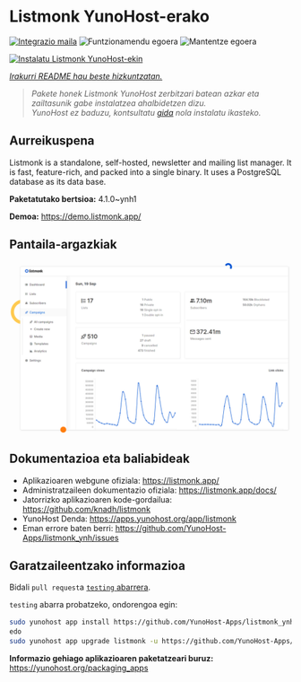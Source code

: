 <!--
Ohart ongi: README hau automatikoki sortu da <https://github.com/YunoHost/apps/tree/master/tools/readme_generator>ri esker
EZ editatu eskuz.
-->

# Listmonk YunoHost-erako

[![Integrazio maila](https://dash.yunohost.org/integration/listmonk.svg)](https://ci-apps.yunohost.org/ci/apps/listmonk/) ![Funtzionamendu egoera](https://ci-apps.yunohost.org/ci/badges/listmonk.status.svg) ![Mantentze egoera](https://ci-apps.yunohost.org/ci/badges/listmonk.maintain.svg)

[![Instalatu Listmonk YunoHost-ekin](https://install-app.yunohost.org/install-with-yunohost.svg)](https://install-app.yunohost.org/?app=listmonk)

*[Irakurri README hau beste hizkuntzatan.](./ALL_README.md)*

> *Pakete honek Listmonk YunoHost zerbitzari batean azkar eta zailtasunik gabe instalatzea ahalbidetzen dizu.*  
> *YunoHost ez baduzu, kontsultatu [gida](https://yunohost.org/install) nola instalatu ikasteko.*

## Aurreikuspena

Listmonk is a standalone, self-hosted, newsletter and mailing list manager. It is fast, feature-rich, and packed into a single binary. It uses a PostgreSQL database as its data base.


**Paketatutako bertsioa:** 4.1.0~ynh1

**Demoa:** <https://demo.listmonk.app/>

## Pantaila-argazkiak

![Listmonk(r)en pantaila-argazkia](./doc/screenshots/screenshot.png)

## Dokumentazioa eta baliabideak

- Aplikazioaren webgune ofiziala: <https://listmonk.app/>
- Administratzaileen dokumentazio ofiziala: <https://listmonk.app/docs/>
- Jatorrizko aplikazioaren kode-gordailua: <https://github.com/knadh/listmonk>
- YunoHost Denda: <https://apps.yunohost.org/app/listmonk>
- Eman errore baten berri: <https://github.com/YunoHost-Apps/listmonk_ynh/issues>

## Garatzaileentzako informazioa

Bidali `pull request`a [`testing` abarrera](https://github.com/YunoHost-Apps/listmonk_ynh/tree/testing).

`testing` abarra probatzeko, ondorengoa egin:

```bash
sudo yunohost app install https://github.com/YunoHost-Apps/listmonk_ynh/tree/testing --debug
edo
sudo yunohost app upgrade listmonk -u https://github.com/YunoHost-Apps/listmonk_ynh/tree/testing --debug
```

**Informazio gehiago aplikazioaren paketatzeari buruz:** <https://yunohost.org/packaging_apps>
